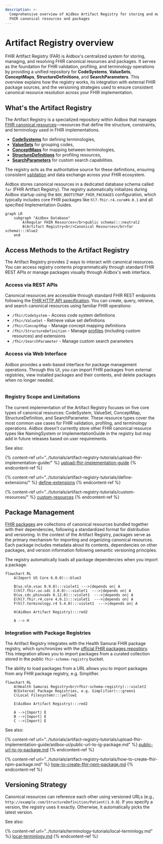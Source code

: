```yaml
---
description: >-
  Comprehensive overview of Aidbox Artifact Registry for storing and managing
  FHIR canonical resources and packages
---
```


# Artifact Registry overview

FHIR Artifact Registry (FAR) is Aidbox's centralized system for storing, managing, and resolving FHIR canonical resources and packages. 
It serves as the foundation for FHIR validation, profiling, and terminology operations by providing a unified repository for **CodeSystems**, **ValueSets**, 
**ConceptMaps**, **StructureDefinitions**, and **SearchParameters**. 
This overview explains how the registry works, its integration with external FHIR package sources, 
and the versioning strategies used to ensure consistent canonical resource resolution across your FHIR implementation.

## What's the Artifact Registry

The Artifact Registry is a specialized repository within Aidbox that manages 
[FHIR canonical resources](https://build.fhir.org/canonicalresource.html)—resources that define the structure, constraints, and terminology used 
in FHIR implementations.

* [**CodeSystems**](../terminology-module/fhir-terminology/codesystem.md) for defining terminologies,
* [**ValueSets**](../terminology-module/fhir-terminology/valueset.md) for grouping codes,
* [**ConceptMaps**](../terminology-module/fhir-terminology/conceptmap.md) for mapping between terminologies,
* [**StructureDefinitions**](structuredefinition.md) for profiling resources,
* [**SearchParameters**](../api/rest-api/fhir-search/searchparameter.md) for custom search capabilities.

The registry acts as the authoritative source for these definitions, ensuring consistent [validation](../modules/profiling-and-validation/) and data exchange across your FHIR ecosystem.

Aidbox stores canonical resources in a dedicated database schema called `far` (FHIR Artifact Registry). 
The registry automatically initializes during Aidbox startup using the `BOX_BOOTSTRAP_FHIR_PACKAGES` configuration, 
which typically includes core FHIR packages like `hl7.fhir.r4.core#4.0.1` and all specified Implementation Guides.

```mermaid
graph LR
    subgraph "Aidbox Database"
        A(Regular FHIR Resources</br>public schema):::neutral2
        B(Artifact Registry<br/>Canonical Resources</br>far schema):::blue2
    end
```

## Access Methods to the Artifact Registry

The Artifact Registry provides 2 ways to interact with canonical resources.
You can access registry contents programmatically through standard FHIR REST APIs or manage packages visually through Aidbox's web interface.

### Access via REST APIs

Canonical resources are accessible through standard FHIR REST endpoints following the [FHIR HTTP API specification](https://www.hl7.org/fhir/http.html). You can create, query, retrieve, and search canonical resources using familiar FHIR operations:

* `/fhir/CodeSystem` - Access code system definitions
* `/fhir/ValueSet` - Retrieve value set definitions
* `/fhir/ConceptMap` - Manage concept mapping definitions
* `/fhir/StructureDefinition` - Manage [profiles](https://build.fhir.org/profiling.html) (including custom resources) and extensions
* `/fhir/SearchParameter` - Manage custom search parameters

### Access via Web Interface

Aidbox provides a web-based interface for package management operations. Through this UI, you can import FHIR packages from external registries, view installed packages and their contents, and delete packages when no longer needed.

<figure><img src="../../.gitbook/assets/far.jpg" alt=""><figcaption></figcaption></figure>

### Registry Scope and Limitations

The current implementation of the Artifact Registry focuses on five core types of canonical resources: CodeSystem, ValueSet, ConceptMap, StructureDefinition, and SearchParameter. These resource types cover the most common use cases for FHIR validation, profiling, and terminology operations. 
Aidbox doesn't currently store other FHIR canonical resource types like NamingSystem or ImplementationGuide 
in the registry but may add in future releases based on user requirements.

See also:

{% content-ref url="../tutorials/artifact-registry-tutorials/upload-fhir-implementation-guide/" %}
[upload-fhir-implementation-guide](../tutorials/artifact-registry-tutorials/upload-fhir-implementation-guide/)
{% endcontent-ref %}

{% content-ref url="../tutorials/artifact-registry-tutorials/define-extensions/" %}
[define-extensions](../tutorials/artifact-registry-tutorials/define-extensions/)
{% endcontent-ref %}

{% content-ref url="../tutorials/artifact-registry-tutorials/custom-resources/" %}
[custom-resources](../tutorials/artifact-registry-tutorials/custom-resources/)
{% endcontent-ref %}

## Package Management

[FHIR packages](https://build.fhir.org/packages.html) are collections of canonical resources bundled together with their dependencies, following a standardized format for distribution and versioning. In the context of the Artifact Registry, packages serve as the primary mechanism for importing and organizing canonical resources. Each package includes metadata about its contents, dependencies on other packages, and version information following semantic versioning principles.

The registry automatically loads all package dependencies when you import a package.

```mermaid
flowchart RL
    A(Import US Core 6.0.0):::blue3
  
    B(us.nlm.vsac 0.9.0):::violet1 --->|depends on| A
    C(hl7.fhir.uv.sdc 3.0.0):::violet1  --->|depends on| A
    D(us.cdc.phinvads 0.12.0):::violet1  --->|depends on| A
    E(hl7.fhir.r4.core 4.0.1):::violet1  --->|depends on| A
    F(hl7.terminology.r4 5.4.0):::violet1  --->|depends on| A
  
    H(Aidbox Artifact Registry):::red2

    A --> H
```

### Integration with Package Registries

The Artifact Registry integrates with the Health Samurai FHIR package registry, which synchronizes with the [official FHIR packages repository](https://packages2.fhir.org/). This integration allows you to import packages from a curated collection stored in the public `fhir-schema-registry` bucket.

The ability to load packages from a URL allows you to import packages from any FHIR package registry, e.g. Simplifier.

```mermaid
flowchart RL
    A(Health Samurai Registry<br/>fhir-schema-registry):::violet2
    B(External Package Registries, e.g. Simplifier):::green1
    C(Local Filesystem):::yellow1
    
    E(Aidbox Artifact Registry):::red2
    
    A -->|Import| E
    B -->|Import| E
    C -->|Import| E
```

See also:

{% content-ref url="../tutorials/artifact-registry-tutorials/upload-fhir-implementation-guide/aidbox-ui/public-url-to-ig-package.md" %}
[public-url-to-ig-package.md](../tutorials/artifact-registry-tutorials/upload-fhir-implementation-guide/aidbox-ui/public-url-to-ig-package.md)
{% endcontent-ref %}

{% content-ref url="../tutorials/artifact-registry-tutorials/how-to-create-fhir-npm-package.md" %}
[how-to-create-fhir-npm-package.md](../tutorials/artifact-registry-tutorials/how-to-create-fhir-npm-package.md)
{% endcontent-ref %}

## Versioning Strategy

Canonical resources can reference each other using versioned URLs (e.g., `http://example.com/StructureDefinition/Patient|1.0.0`).
If you specify a version, the registry uses it exactly. Otherwise, it automatically picks the latest version.

See also:

{% content-ref url="../tutorials/terminology-tutorials/local-terminlogy.md" %}
[local-terminlogy.md](../tutorials/terminology-tutorials/local-terminlogy.md)
{% endcontent-ref %}
